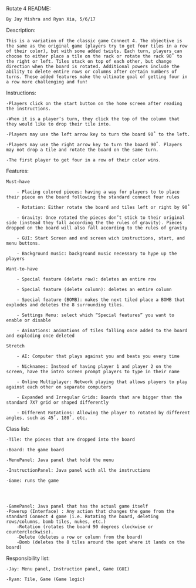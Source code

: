 Rotate 4 README:

	By Jay Mishra and Ryan Xia, 5/6/17



Description:



	This is a variation of the classic game Connect 4. The objective is the same as the original game (players try to get four tiles in a row of their color), but with some added twists. Each turn, players can choose to either place a tile on the rack or rotate the rack 90˚ to the right or left. Tiles stack on top of each other, but change direction when the board is rotated. Additional powers include the ability to delete entire rows or columns after certain numbers of turns. These added features make the ultimate goal of getting four in a row more challenging and fun!



Instructions:



	-Players click on the start button on the home screen after reading the instructions.

	-When it is a player’s turn, they click the top of the column that they would like to drop their tile into.

	-Players may use the left arrow key to turn the board 90˚ to the left.

	-Players may use the right arrow key to turn the board 90˚. Players may not drop a tile and rotate the board on the same turn.

	-The first player to get four in a row of their color wins.



Features:



	Must-have

		- Placing colored pieces: having a way for players to to place their piece on the board following the standard connect four rules

		- Rotation: Either rotate the board and tiles left or right by 90˚

		- Gravity: Once rotated the pieces don’t stick to their original side (instead they fall according the the rules of gravity). Pieces dropped on the board will also fall according to the rules of gravity

		- GUI: Start Screen and end screen wich instructions, start, and menu buttons.

		- Background music: background music necessary to hype up the players

	Want-to-have

		- Special feature (delete row): deletes an entire row

		- Special feature (delete column): deletes an entire column

		- Special feature (BOMB): makes the next tiled place a BOMB that explodes and deletes the 8 surrounding tiles.

		- Settings Menu: select which “Special features” you want to enable or disable

		- Animations: animations of tiles falling once added to the board and exploding once deleted

	Stretch

		- AI: Computer that plays against you and beats you every time

		- Nicknames: Instead of having player 1 and player 2 on the screen, have the intro screen prompt players to type in their name

		- Online Multiplayer: Network playing that allows players to play against each other on separate computers

		- Expanded and Irregular Grids: Boards that are bigger than the standard 7X7 grid or shaped differently

		- Different Rotations: Allowing the player to rotated by different angles, such as 45˚, 180˚, etc.



Class list:



	-Tile: the pieces that are dropped into the board

	-Board: the game board

	-MenuPanel: Java panel that hold the menu

	-InstructionPanel: Java panel with all the instructions

	-Game: runs the game




	-GamePanel: Java panel that has the actual game itself
	-Powerup (Interface) : Any action that changes the game from the standard Connect 4 game (i.e. Rotating the board, deleting rows/columns, bomb tiles, nukes, etc.)
		-Rotation (rotates the board 90 degrees clockwise or counterclockwise).
		-Delete (deletes a row or column from the board)
		-Bomb (deletes the 8 tiles around the spot where it lands on the board)

Responsibility list:



	-Jay: Menu panel, Instruction panel, Game (GUI)

	-Ryan: Tile, Game (Game logic)

